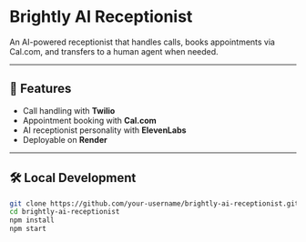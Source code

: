 # Brightly AI Receptionist

An AI-powered receptionist that handles calls, books appointments via Cal.com, and transfers to a human agent when needed.

---

## 🚀 Features
- Call handling with **Twilio**
- Appointment booking with **Cal.com**
- AI receptionist personality with **ElevenLabs**
- Deployable on **Render**

---

## 🛠 Local Development

```bash
git clone https://github.com/your-username/brightly-ai-receptionist.git
cd brightly-ai-receptionist
npm install
npm start

